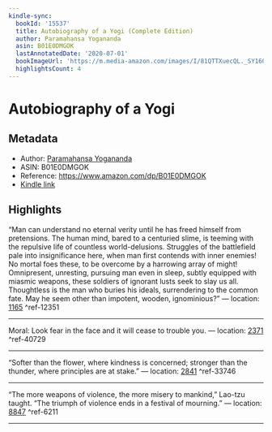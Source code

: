 ```yaml
---
kindle-sync:
  bookId: '15537'
  title: Autobiography of a Yogi (Complete Edition)
  author: Paramahansa Yogananda
  asin: B01E0DMGOK
  lastAnnotatedDate: '2020-07-01'
  bookImageUrl: 'https://m.media-amazon.com/images/I/81QTTXuecQL._SY160.jpg'
  highlightsCount: 4
---
```

# Autobiography of a Yogi
## Metadata
* Author: [Paramahansa Yogananda](https://www.amazon.comundefined)
* ASIN: B01E0DMGOK
* Reference: https://www.amazon.com/dp/B01E0DMGOK
* [Kindle link](kindle://book?action=open&asin=B01E0DMGOK)

## Highlights
“Man can understand no eternal verity until he has freed himself from pretensions. The human mind, bared to a centuried slime, is teeming with the repulsive life of countless world-delusions. Struggles of the battlefield pale into insignificance here, when man first contends with inner enemies! No mortal foes these, to be overcome by a harrowing array of might! Omnipresent, unresting, pursuing man even in sleep, subtly equipped with miasmic weapons, these soldiers of ignorant lusts seek to slay us all. Thoughtless is the man who buries his ideals, surrendering to the common fate. May he seem other than impotent, wooden, ignominious?” — location: [1165](kindle://book?action=open&asin=B01E0DMGOK&location=1165) ^ref-12351

---
Moral: Look fear in the face and it will cease to trouble you. — location: [2371](kindle://book?action=open&asin=B01E0DMGOK&location=2371) ^ref-40729

---
“Softer than the flower, where kindness is concerned; stronger than the thunder, where principles are at stake.” — location: [2841](kindle://book?action=open&asin=B01E0DMGOK&location=2841) ^ref-33746

---
“The more weapons of violence, the more misery to mankind,” Lao-tzu taught. “The triumph of violence ends in a festival of mourning.” — location: [8847](kindle://book?action=open&asin=B01E0DMGOK&location=8847) ^ref-6211

---
